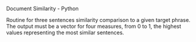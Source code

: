 Document Similarity - Python

Routine for three sentences similarity comparison to a given target phrase. The output must be a vector for four measures, from 0 to 1, the highest values representing the most similar sentences.
